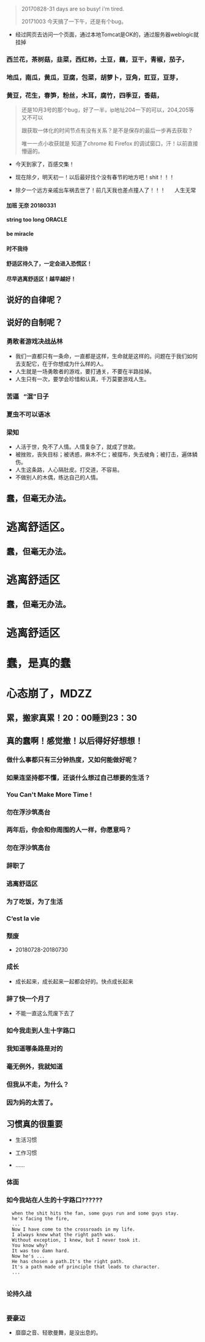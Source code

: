 > 20170828-31 days are so busy! i'm tired.
> 
> 20171003 今天搞了一下午，还是有个bug。
- 经过网页去访问一个页面，通过本地Tomcat是OK的，通过服务器weblogic就挂掉
> 
### 西兰花，茶树菇，韭菜，西红柿，土豆，藕，豆干，青椒，茄子，
>
### 地瓜，南瓜，黄瓜，豆腐，包菜，胡萝卜，豆角，豇豆，豆芽，
>
### 黄豆，花生，春笋，粉丝，木耳，腐竹，四季豆，香菇，
>

> 还是10月3号的那个bug，好了一半，ip地址204一下的可以，204,205等又不可以
> 
> 跟获取一体化的时间节点有没有关系？是不是保存的最后一步再去获取？
> 
> 唯一一点小收获就是 知道了chrome 和 Firefox 的调试窗口，汗！以前直接懵逼的。
>
- 今天到家了，百感交集！

- 现在除夕，明天初一！以后最好找个没有春节的地方吧！shit！！！

- 除夕一个远方亲戚出车祸去世了！前几天我也差点撞人了！！！      人生无常
>
#### 加班 无奈  20180331
>
#### string too long  ORACLE
>
#### be miracle 
>
#### 时不我待
>
#### 舒适区待久了，一定会进入恐慌区！
>
#### 尽早逃离舒适区！越早越好！
>
## 说好的自律呢？
>
## 说好的自制呢？
>
### 勇敢者游戏决战丛林
- 我们一直都只有一条命，一直都是这样，生命就是这样的。问题在于我们如何去支配它，在于你想成为什么样的人。
- 人生就是一场勇敢者的游戏，要打通关，不要在半路挂掉。
- 人生只有一次，要学会珍惜和认真，千万莫要游戏人生。


### 苦逼   “混”日子
>
### 夏虫不可以语冰
>
### 梁知 
- 人活于世，免不了人情。人情复杂了，就成了世故。
- 被挫败，丧失目标；被诱惑，麻木不仁；被摆布，失去棱角；被打击，遍体鳞伤。
- 人生这条路，人心隔肚皮。打交道，不容易。
- 不做别人的木偶，练达自己的人情。
>
## 蠢，但毫无办法。
>
# 逃离舒适区。
>
## 蠢，但毫无办法。
>
# 逃离舒适区
>
## 蠢，但毫无办法。
>
# 逃离舒适区
>
# 蠢，是真的蠢
>
# 心态崩了，MDZZ
>

## 累，搬家真累！20：00睡到23：30
>

## 真的蠢啊！感觉撤！以后得好好想想！
>
### 做什么事都只有三分钟热度，又如何能做好呢？
>
### 如果连坚持都不懂，还谈什么想过自己想要的生活？
>
### You Can't Make More Time !
>
### 勿在浮沙筑高台
>
### 两年后，你会和你周围的人一样，你愿意吗？
>
### 勿在浮沙筑高台
>

### 辞职了
>
### 逃离舒适区
>
### 为了吃饭，为了生活
>
### C‘est la vie
>
### 颓废
- 20180728-20180730
>
### 成长
- 成长起来，成长起来一起都会好的。快点成长起来
>
### 辞了快一个月了
- 不能一直这么荒废下去了
>
### 如今我走到人生十字路口
>
### 我知道哪条路是对的
>
### 毫无例外，我就知道
>
### 但我从不走，为什么？
>
### 因为妈的太苦了。
>
>
## 习惯真的很重要
>
- 生活习惯
>
- 工作习惯
>
- ......
>
### 体面
>
### 如今我站在人生的十字路口??????
>
```
  when the shit hits the fan, some guys run and some guys stay.
  he's facing the fire,
  ...
  Now I have come to the crossroads in my life.
  I always knew what the right path was.
  Without exception, I knew, but I never took it.
  You know why?
  It was too damn hard.
  Now he's ... 
  He has chosen a path.It's the right path.
  It's a path made of principle that leads to character.
  ...
  
```
>
### 论持久战
```

```
>
### 要豪迈
- 靡靡之音、轻歌曼舞，是没出息的。
>


